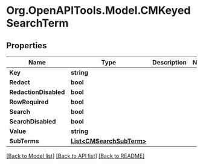 # Org.OpenAPITools.Model.CMKeyedSearchTerm

## Properties

Name | Type | Description | Notes
------------ | ------------- | ------------- | -------------
**Key** | **string** |  | 
**Redact** | **bool** |  | 
**RedactionDisabled** | **bool** |  | 
**RowRequired** | **bool** |  | 
**Search** | **bool** |  | 
**SearchDisabled** | **bool** |  | 
**Value** | **string** |  | 
**SubTerms** | [**List&lt;CMSearchSubTerm&gt;**](CMSearchSubTerm.md) |  | 

[[Back to Model list]](../README.md#documentation-for-models) [[Back to API list]](../README.md#documentation-for-api-endpoints) [[Back to README]](../README.md)

